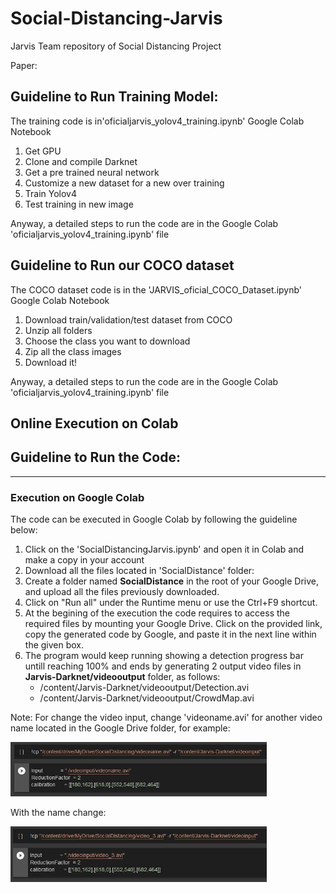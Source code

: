 # Social-Distancing-Jarvis
Jarvis Team repository of Social Distancing Project 

Paper:

## Guideline to Run Training Model:

The training code is in'oficialjarvis_yolov4_training.ipynb' Google Colab Notebook

1. Get GPU
2. Clone and compile Darknet
3. Get a pre trained neural network
4. Customize a new dataset for a new over training
5. Train Yolov4
6. Test training in new image

Anyway, a detailed steps to run the code are in the Google Colab 'oficialjarvis_yolov4_training.ipynb' file


## Guideline to Run our COCO dataset

The COCO dataset code is in the 'JARVIS_oficial_COCO_Dataset.ipynb' Google Colab Notebook 

1. Download train/validation/test dataset from COCO
2. Unzip all folders
3. Choose the class you want to download
4. Zip all the class images
5. Download it!

Anyway, a detailed steps to run the code are in the Google Colab 'oficialjarvis_yolov4_training.ipynb' file



## Online Execution on Colab

## Guideline to Run the Code:
____________________________________
### Execution on Google Colab

The code can be executed in Google Colab by following the guideline below:
1. Click on the 'SocialDistancingJarvis.ipynb' and open it in Colab and make a copy in your account
2. Download all the files located in 'SocialDistance' folder:
3. Create a folder named **SocialDistance** in the root of your Google Drive, and upload all the files previously downloaded.
4. Click on "Run all" under the Runtime menu or use the Ctrl+F9 shortcut.
5. At the begining of the execution the code requires to access the required files by mounting your Google Drive. Click on the provided link, copy the generated code by Google, and paste it in the next line within the given box.
6. The program would keep running showing a detection progress bar untill reaching 100% and ends by generating 2 output video files in **Jarvis-Darknet/videooutput** folder, as follows:
    * /content/Jarvis-Darknet/videooutput/Detection.avi
    * /content/Jarvis-Darknet/videooutput/CrowdMap.avi

Note: For change the video input, change 'videoname.avi' for another video name located in the Google Drive folder, for example:

<img src = "video.jpg" width=410>

With the name change:

<img src = "video1.jpg" width=410>


